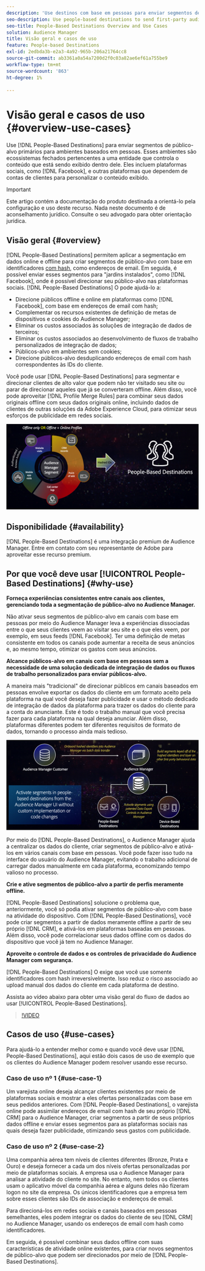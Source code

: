 ```yaml
---
description: 'Use destinos com base em pessoas para enviar segmentos de público-alvo primários para ambientes com base em pessoas. Esses ambientes são ecossistemas fechados pertencentes a uma entidade que controla o conteúdo que está sendo exibido dentro dele. Eles incluem plataformas sociais, como Facebook, e outras plataformas que dependem de contas de clientes para personalizar o conteúdo exibido. '
seo-description: Use people-based destinations to send first-party audience segments to people-based environments. These environments are closed ecosystems belonging to one entity that controls the content that is being displayed within it. They include social platforms such as Facebook, and other platforms that rely on customer accounts to personalize the displayed content.
seo-title: People-Based Destinations Overview and Use Cases
solution: Audience Manager
title: Visão geral e casos de uso
feature: People-based Destinations
exl-id: 2edbda3b-e2a3-4a92-965b-206a21764cc8
source-git-commit: ab3361a0a54a7200d2f0c03a82ae6ef61a755be9
workflow-type: tm+mt
source-wordcount: '863'
ht-degree: 1%

---
```


# Visão geral e casos de uso {#overview-use-cases}

Use [!DNL People-Based Destinations] para enviar segmentos de público-alvo primários para ambientes baseados em pessoas. Esses ambientes são ecossistemas fechados pertencentes a uma entidade que controla o conteúdo que está sendo exibido dentro dele. Eles incluem plataformas sociais, como [!DNL Facebook], e outras plataformas que dependem de contas de clientes para personalizar o conteúdo exibido.

>[!IMPORTANT]
>Este artigo contém a documentação do produto destinada a orientá-lo pela configuração e uso deste recurso. Nada neste documento é de aconselhamento jurídico. Consulte o seu advogado para obter orientação jurídica.

## Visão geral {#overview}

[!DNL People-Based Destinations] permitem aplicar a segmentação em dados online e offline para criar segmentos de público-alvo com base em identificadores  [com hash](people-based-destinations-prerequisites.md#hashing-requirements), como endereços de email. Em seguida, é possível enviar esses segmentos para &quot;jardins instalados&quot;, como [!DNL Facebook], onde é possível direcionar seu público-alvo nas plataformas sociais. [!DNL People-Based Destinations] O pode ajudá-lo a:

* Direcione públicos offline e online em plataformas como [!DNL Facebook], com base em endereços de email com hash;
* Complementar os recursos existentes de definição de metas de dispositivos e cookies do Audience Manager;
* Eliminar os custos associados às soluções de integração de dados de terceiros;
* Eliminar os custos associados ao desenvolvimento de fluxos de trabalho personalizados de integração de dados;
* Públicos-alvo em ambientes sem cookies;
* Direcione públicos-alvo desduplicando endereços de email com hash correspondentes às IDs do cliente.

Você pode usar [!DNL People-Based Destinations] para segmentar e direcionar clientes de alto valor que podem não ter visitado seu site ou parar de direcionar aqueles que já se converteram offline. Além disso, você pode aproveitar [!DNL Profile Merge Rules] para combinar seus dados originais offline com seus dados originais online, incluindo dados de clientes de outras soluções da Adobe Experience Cloud, para otimizar seus esforços de publicidade em redes sociais.

![pbd-overview](assets/pbd-overview.png)

## Disponibilidade {#availability}

[!DNL People-Based Destinations] é uma integração premium de Audience Manager. Entre em contato com seu representante de Adobe para aproveitar esse recurso premium.

## Por que você deve usar [!UICONTROL People-Based Destinations] {#why-use}

**Forneça experiências consistentes entre canais aos clientes, gerenciando toda a segmentação de público-alvo no Audience Manager.**

Não ativar seus segmentos de público-alvo em canais com base em pessoas por meio do Audience Manager leva a experiências dissociadas entre o que seus clientes veem ao visitar seu site e o que eles veem, por exemplo, em seus feeds [!DNL Facebook]. Ter uma definição de metas consistente em todos os canais pode aumentar a receita de seus anúncios e, ao mesmo tempo, otimizar os gastos com seus anúncios.

**Alcance públicos-alvo em canais com base em pessoas sem a necessidade de uma solução dedicada de integração de dados ou fluxos de trabalho personalizados para enviar públicos-alvo.**

A maneira mais &quot;tradicional&quot; de direcionar públicos em canais baseados em pessoas envolve exportar os dados do cliente em um formato aceito pela plataforma na qual você deseja fazer publicidade e usar o método dedicado de integração de dados da plataforma para trazer os dados do cliente para a conta do anunciante. Este é todo o trabalho manual que você precisa fazer para cada plataforma na qual deseja anunciar. Além disso, plataformas diferentes podem ter diferentes requisitos de formato de dados, tornando o processo ainda mais tedioso.

![pbd-overview](assets/pbd-diagram.png)

Por meio do [!DNL People-Based Destinations], o Audience Manager ajuda a centralizar os dados do cliente, criar segmentos de público-alvo e ativá-los em vários canais com base em pessoas. Você pode fazer isso tudo na interface do usuário do Audience Manager, evitando o trabalho adicional de carregar dados manualmente em cada plataforma, economizando tempo valioso no processo.

**Crie e ative segmentos de público-alvo a partir de perfis meramente offline.**

[!DNL People-Based Destinations] solucione o problema que, anteriormente, você só podia ativar segmentos de público-alvo com base na atividade do dispositivo. Com [!DNL People-Based Destinations], você pode criar segmentos a partir de dados meramente offline a partir de seu próprio [!DNL CRM], e ativá-los em plataformas baseadas em pessoas. Além disso, você pode correlacionar seus dados offline com os dados do dispositivo que você já tem no Audience Manager.

**Aproveite o controle de dados e os controles de privacidade do Audience Manager com segurança.**

[!DNL People-Based Destinations] O exige que você use somente identificadores com hash irreversivelmente. Isso reduz o risco associado ao upload manual dos dados do cliente em cada plataforma de destino.

Assista ao vídeo abaixo para obter uma visão geral do fluxo de dados ao usar [!UICONTROL People-Based Destinations].

>[!VIDEO](https://video.tv.adobe.com/v/28968/)

## Casos de uso {#use-cases}

Para ajudá-lo a entender melhor como e quando você deve usar [!DNL People-Based Destinations], aqui estão dois casos de uso de exemplo que os clientes do Audience Manager podem resolver usando esse recurso.

### Caso de uso nº 1 {#use-case-1}

Um varejista online deseja alcançar clientes existentes por meio de plataformas sociais e mostrar a eles ofertas personalizadas com base em seus pedidos anteriores. Com [!DNL People-Based Destinations], o varejista online pode assimilar endereços de email com hash de seu próprio [!DNL CRM] para o Audience Manager, criar segmentos a partir de seus próprios dados offline e enviar esses segmentos para as plataformas sociais nas quais deseja fazer publicidade, otimizando seus gastos com publicidade.

### Caso de uso nº 2 {#use-case-2}

Uma companhia aérea tem níveis de clientes diferentes (Bronze, Prata e Ouro) e deseja fornecer a cada um dos níveis ofertas personalizadas por meio de plataformas sociais. A empresa usa o Audience Manager para analisar a atividade do cliente no site. No entanto, nem todos os clientes usam o aplicativo móvel da companhia aérea e alguns deles não fizeram logon no site da empresa. Os únicos identificadores que a empresa tem sobre esses clientes são IDs de associação e endereços de email.

Para direcioná-los em redes sociais e canais baseados em pessoas semelhantes, eles podem integrar os dados do cliente de seu [!DNL CRM] no Audience Manager, usando os endereços de email com hash como identificadores.

Em seguida, é possível combinar seus dados offline com suas características de atividade online existentes, para criar novos segmentos de público-alvo que podem ser direcionados por meio de [!DNL People-Based Destinations].
